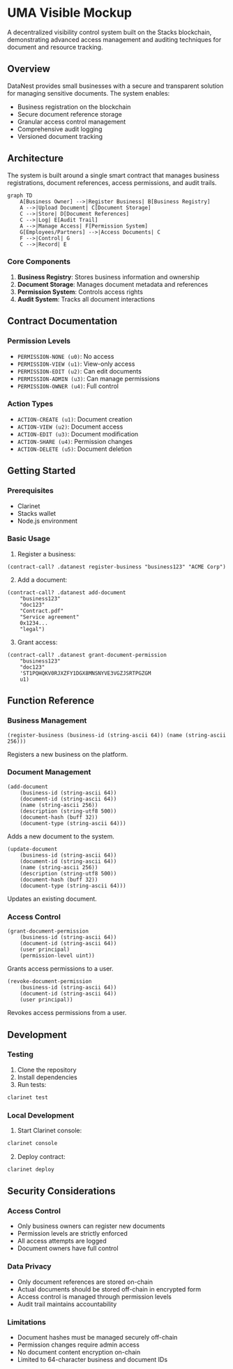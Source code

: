 # UMA Visible Mockup

A decentralized visibility control system built on the Stacks blockchain, demonstrating advanced access management and auditing techniques for document and resource tracking.

## Overview

DataNest provides small businesses with a secure and transparent solution for managing sensitive documents. The system enables:

- Business registration on the blockchain
- Secure document reference storage
- Granular access control management
- Comprehensive audit logging
- Versioned document tracking

## Architecture

The system is built around a single smart contract that manages business registrations, document references, access permissions, and audit trails.

```mermaid
graph TD
    A[Business Owner] -->|Register Business| B[Business Registry]
    A -->|Upload Document| C[Document Storage]
    C -->|Store| D[Document References]
    C -->|Log| E[Audit Trail]
    A -->|Manage Access| F[Permission System]
    G[Employees/Partners] -->|Access Documents| C
    F -->|Control| G
    C -->|Record| E
```

### Core Components

1. **Business Registry**: Stores business information and ownership
2. **Document Storage**: Manages document metadata and references
3. **Permission System**: Controls access rights
4. **Audit System**: Tracks all document interactions

## Contract Documentation

### Permission Levels

- `PERMISSION-NONE (u0)`: No access
- `PERMISSION-VIEW (u1)`: View-only access
- `PERMISSION-EDIT (u2)`: Can edit documents
- `PERMISSION-ADMIN (u3)`: Can manage permissions
- `PERMISSION-OWNER (u4)`: Full control

### Action Types

- `ACTION-CREATE (u1)`: Document creation
- `ACTION-VIEW (u2)`: Document access
- `ACTION-EDIT (u3)`: Document modification
- `ACTION-SHARE (u4)`: Permission changes
- `ACTION-DELETE (u5)`: Document deletion

## Getting Started

### Prerequisites

- Clarinet
- Stacks wallet
- Node.js environment

### Basic Usage

1. Register a business:
```clarity
(contract-call? .datanest register-business "business123" "ACME Corp")
```

2. Add a document:
```clarity
(contract-call? .datanest add-document 
    "business123" 
    "doc123" 
    "Contract.pdf" 
    "Service agreement" 
    0x1234... 
    "legal")
```

3. Grant access:
```clarity
(contract-call? .datanest grant-document-permission 
    "business123" 
    "doc123" 
    'ST1PQHQKV0RJXZFY1DGX8MNSNYVE3VGZJSRTPGZGM 
    u1)
```

## Function Reference

### Business Management

```clarity
(register-business (business-id (string-ascii 64)) (name (string-ascii 256)))
```
Registers a new business on the platform.

### Document Management

```clarity
(add-document 
    (business-id (string-ascii 64))
    (document-id (string-ascii 64))
    (name (string-ascii 256))
    (description (string-utf8 500))
    (document-hash (buff 32))
    (document-type (string-ascii 64)))
```
Adds a new document to the system.

```clarity
(update-document 
    (business-id (string-ascii 64))
    (document-id (string-ascii 64))
    (name (string-ascii 256))
    (description (string-utf8 500))
    (document-hash (buff 32))
    (document-type (string-ascii 64)))
```
Updates an existing document.

### Access Control

```clarity
(grant-document-permission 
    (business-id (string-ascii 64))
    (document-id (string-ascii 64))
    (user principal)
    (permission-level uint))
```
Grants access permissions to a user.

```clarity
(revoke-document-permission 
    (business-id (string-ascii 64))
    (document-id (string-ascii 64))
    (user principal))
```
Revokes access permissions from a user.

## Development

### Testing

1. Clone the repository
2. Install dependencies
3. Run tests:
```bash
clarinet test
```

### Local Development

1. Start Clarinet console:
```bash
clarinet console
```

2. Deploy contract:
```bash
clarinet deploy
```

## Security Considerations

### Access Control
- Only business owners can register new documents
- Permission levels are strictly enforced
- All access attempts are logged
- Document owners have full control

### Data Privacy
- Only document references are stored on-chain
- Actual documents should be stored off-chain in encrypted form
- Access control is managed through permission levels
- Audit trail maintains accountability

### Limitations
- Document hashes must be managed securely off-chain
- Permission changes require admin access
- No document content encryption on-chain
- Limited to 64-character business and document IDs